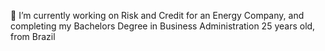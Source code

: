 🔭 I’m currently working on Risk and Credit for an Energy Company, and completing my Bachelors Degree in Business Administration
25 years old, from Brazil
